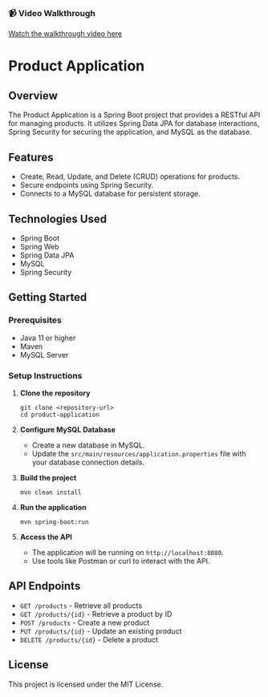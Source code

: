 ### 📹 Video Walkthrough
[Watch the walkthrough video here](https://drive.google.com/file/d/1W7Idtd3CQcQO5BG2NDHLAdQPheT8h0IK/view?usp=sharing)
# Product Application

## Overview
The Product Application is a Spring Boot project that provides a RESTful API for managing products. It utilizes Spring Data JPA for database interactions, Spring Security for securing the application, and MySQL as the database.

## Features
- Create, Read, Update, and Delete (CRUD) operations for products.
- Secure endpoints using Spring Security.
- Connects to a MySQL database for persistent storage.

## Technologies Used
- Spring Boot
- Spring Web
- Spring Data JPA
- MySQL
- Spring Security

## Getting Started

### Prerequisites
- Java 11 or higher
- Maven
- MySQL Server

### Setup Instructions

1. **Clone the repository**
   ```
   git clone <repository-url>
   cd product-application
   ```

2. **Configure MySQL Database**
   - Create a new database in MySQL.
   - Update the `src/main/resources/application.properties` file with your database connection details.

3. **Build the project**
   ```
   mvn clean install
   ```

4. **Run the application**
   ```
   mvn spring-boot:run
   ```

5. **Access the API**
   - The application will be running on `http://localhost:8080`.
   - Use tools like Postman or curl to interact with the API.

## API Endpoints
- `GET /products` - Retrieve all products
- `GET /products/{id}` - Retrieve a product by ID
- `POST /products` - Create a new product
- `PUT /products/{id}` - Update an existing product
- `DELETE /products/{id}` - Delete a product

## License
This project is licensed under the MIT License.
